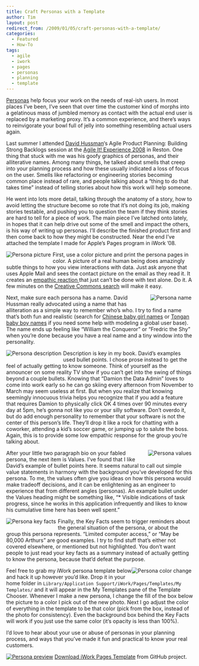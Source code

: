 ```yaml
---
title: Craft Personas with a Template
author: Tim
layout: post
redirect_from: /2009/01/05/craft-personas-with-a-template/
categories:
  - Featured
  - How-To
tags:
  - agile
  - iwork
  - pages
  - personas
  - planning
  - template
---
```

[Personas][1] help focus your work on the needs of real-ish users. In most places I&#8217;ve been, I&#8217;ve seen that over time the customer kind of morphs into a gelatinous mass of jumbled memory as contact with the actual end user is replaced by a marketing proxy. It&#8217;s a common experience, and there&#8217;s ways to reinvigorate your bowl full of jelly into something resembling actual users again.

Last summer I attended [David Hussman][2]&#8216;s Agile Product Planning: Building Strong Backlogs session at the [Agile It! Experience 2008][3] in Reston. One thing that stuck with me was his goofy graphics of personas, and their alliterative names. Among many things, he talked about smells that creep into your planning process and how these usually indicated a loss of focus on the user. Smells like refactoring or engineering stories becoming common place instead of rare, and people talking about a &#8220;thing to do that takes time&#8221; instead of telling stories about how this work will help someone.

<!--more-->

He went into lots more detail, talking through the anatomy of a story, how to avoid letting the structure become so rote that it&#8217;s not doing its job, making stories testable, and pushing you to question the team if they think stories are hard to tell for a piece of work. The main piece I&#8217;ve latched onto lately, in hopes that it can help drive out some of the smell and impact the others, is his way of writing up personas. I&#8217;ll describe the finished product first and then come back to how they might be constructed. Near the end I&#8217;ve attached the template I made for Apple&#8217;s Pages program in iWork &#8217;08.

<img src="http://timshadel.com/wp-content/uploads/2009/01/3171043037_282b9c105d.jpg" alt="Persona picture" style="float: left; padding-right: 5px; padding-bottom: 5px" />First, use a color picture and print the persona pages in color. A picture of a real human being does amazingly subtle things to how you view interactions with data. Just ask anyone that uses Apple Mail and sees the contact picture on the email as they read it. It creates an [empathic reaction ][4]that just can&#8217;t be done with text alone. Do it. A few minutes on the [Creative Commons search][5] will make it easy.

<img src="http://timshadel.com/wp-content/uploads/2009/01/3171881872_21ab27c25c.jpg" alt="Persona name" style="float: right; padding-right: 5px; padding-bottom: 5px" /> Next, make sure each persona has a name. David Hussman really advocated using a name that has alliteration as a simple way to remember who&#8217;s who. I try to find a name that&#8217;s both fun and realistic (search for [Chinese baby girl names][6] or [Tongan baby boy names][7] if you need some help with modeling a global user base). The name ends up feeling like &#8220;William the Conqueror&#8221; or &#8220;Fredric the Shy&#8221; when you&#8217;re done because you have a real name and a tiny window into the personality.

<img src="http://timshadel.com/wp-content/uploads/2009/01/3171073837_fc8b019e1d.jpg" alt="Persona description" style="float: left; padding-right: 5px; padding-bottom: 5px" /> Description is key in my book. David&#8217;s examples used bullet points. I chose prose instead to get the feel of actually getting to know someone. Think of yourself as the announcer on some reality TV show if you can&#8217;t get into the swing of things beyond a couple bullets. Knowing that &#8220;Damion the Data Admin&#8221; loves to come into work early so he can go skiing every afternoon from November to March may seem useless at first. But when you realize that knowing seemingly innocuous trivia helps you recognize that if you add a feature that requires Damion to physically click OK 4 times over 90 minutes every day at 5pm, he&#8217;s gonna not like you or your silly software. Don&#8217;t overdo it, but do add enough personality to remember that your software is not the center of this person&#8217;s life. They&#8217;ll drop it like a rock for chatting with a coworker, attending a kid&#8217;s soccer game, or jumping up to salute the boss. Again, this is to provide some low empathic response for the group you&#8217;re talking about.

<img src="http://timshadel.com/wp-content/uploads/2009/01/3171073809_8ce65dc596.jpg" alt="Persona values" style="float: right; padding-right: 5px; padding-bottom: 5px" /> After your little two paragraph bio on your fabled persona, the next item is Values. I&#8217;ve found that I like David&#8217;s example of bullet points here. It seems natural to call out simple value statements in harmony with the background you&#8217;ve developed for this persona. To me, the values often give you ideas on how this persona would make tradeoff decisions, and it can be enlightening as an engineer to experience that from different angles (personas). An example bullet under the Values heading might be something like, &#8220;* Visible indications of task progress, since he works in this application infrequently and likes to know his cumulative time here has been well spent.&#8221;

<img src="http://timshadel.com/wp-content/uploads/2009/01/3171903620_ec552b79ca.jpg" alt="Persona key facts" style="float: left; padding-right: 5px; padding-bottom: 5px" /> Finally, the Key Facts seem to trigger reminders about the general situation of the persona, or about the group this persona represents. &#8220;Limited computer access,&#8221; or &#8220;May be 80,000 Arthurs&#8221; are good examples. I try to find stuff that&#8217;s either not covered elsewhere, or mentioned but not highlighted. You don&#8217;t want people to just read your key facts as a summary instead of actually getting to know the persona, because that&#8217;d defeat the purpose.

<img src="http://timshadel.com/wp-content/uploads/2009/01/3171128567_abe440c2bc.jpg" alt="Persona color change" style="float: right; padding-right: 5px; padding-bottom: 5px" /> Feel free to grab my iWork persona template below and hack it up however you&#8217;d like. Drop it in your home folder in `Library/Application Support/iWork/Pages/Templates/My Templates/` and it will appear in the My Templates pane of the Template Chooser. Whenever I make a new persona, I change the fill of the box below the picture to a color I pick out of the new photo. Next I go adjust the color of everything in the template to be that color (pick from the box, instead of the photo for consistency). Even the background box behind the Key Facts will work if you just use the same color (it&#8217;s opacity is less than 100%).

<p style="clear: both">
  I&#8217;d love to hear about your use or abuse of personas in your planning process, and ways that you&#8217;ve made it fun and practical to know your real customers.
</p>

[![Persona preview][8]][9]
[Download iWork Pages Template][9] from GitHub project.

 [1]: http://en.wikipedia.org/wiki/Personas
 [2]: http://www.nofluffjuststuff.com/conference/speaker/david_hussman.html
 [3]: http://www.agileitx.com/conference/reston/2008/06/index.html
 [4]: http://www.jnd.org/dn.mss/personas_empath.html "Ad-Hoc Personas & Empathetic Focus by Don Norman"
 [5]: http://search.creativecommons.org/
 [6]: http://www.google.com/search?hl=en&rls=en-us&q=chinese+baby+girl+names
 [7]: http://www.google.com/search?hl=en&rls=en-us&q=tongan+baby+boy+names
 [8]: http://timshadel.com/wp-content/uploads/2009/01/3171034009_6cb6c21120.jpg
 [9]: http://github.com/timshadel/persona-placeholder/tree "GitHub Persona Placeholder Project"
